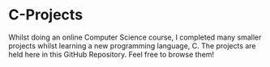 # C-Projects

Whilst doing an online Computer Science course, I completed many smaller projects whilst learning a new programming language, C. The projects are held here in this GitHub Repository. Feel free to browse them!

